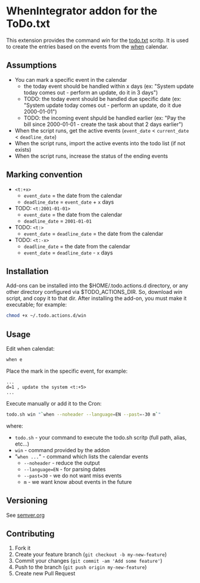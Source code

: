 # WhenIntegrator addon for the ToDo.txt
  
This extension provides the command *win* for the [todo.txt][todotxt] scritp.
It is used to create the entries based on the events from the [when][when] 
calendar.

## Assumptions

* You can mark a specific event in the calendar
  * the today event should be handled within x days (ex: "System update today 
    comes out - perform an update, do it in 3 days")
  * TODO: the today event should be handled due specific date (ex: "System 
    update today comes out - perform an update, do it due 2000-01-01")
  * TODO: the incoming event shpuld be handled earlier (ex: "Pay the bill since
    2000-01-01 - create the task about that 2 days earlier")
* When the script runs, get the active events (`event_date` &lt; `current_date` 
  &lt; `deadline_date`)
* When the script runs, import the active events into the todo list (if not exists)
* When the script runs, increase the status of the ending events

## Marking convention

* `<t:+x>` 
  * `event_date` = the date from the calendar
  * `deadline_date` = `event_date` + `x` days
* TODO: `<t:2001-01-01>`
  * `event_date` = the date from the calendar
  * `deadline_date` = `2001-01-01`
* TODO: `<t:>`
  * `event_date` = `deadline_date` = the date from the calendar
* TODO: `<t:-x>`
  * `deadline_date` = the date from the calendar
  * `event_date` = `deadline_date` - `x` days

## Installation

Add-ons can be installed into the $HOME/.todo.actions.d directory, or any other 
directory configured via $TODO_ACTIONS_DIR. 
So, download *win* script, and copy it to that dir.
After installing the add-on, you must make it executable; for example:

```bash
chmod +x ~/.todo.actions.d/win
```

## Usage

Edit when calendat:

```bash
when e
```

Place the mark in the specific event, for example:

```
...
d=1 , update the system <t:+5>
...
```

Execute manually or add it to the Cron:

```bash
todo.sh win "`when --noheader --language=EN --past=-30 m`"
```

where:
* `todo.sh` - your command to execute the todo.sh scritp (full path, alias, etc...)
* `win` - command provided by the addon
* "`when ...`" - command which lists the calendar events
  * `--noheader` - reduce the output
  * `--language=EN` - for parsing dates
  * `--past=30` - we do not want miss events
  * `m` - we want know about events in the future

## Versioning

See [semver.org][semver]

## Contributing

1. Fork it
2. Create your feature branch (`git checkout -b my-new-feature`)
3. Commit your changes (`git commit -am 'Add some feature'`)
4. Push to the branch (`git push origin my-new-feature`)
5. Create new Pull Request

[todotxt]: https://github.com/ginatrapani/todo.txt-cli
[when]: http://www.lightandmatter.com/when/when.html
[semver]: http://semver.org/
